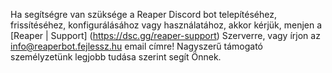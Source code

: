Ha segítségre van szüksége a Reaper Discord bot telepítéséhez, frissítéséhez, konfigurálásához vagy használatához, akkor
kérjük, menjen a [Reaper | Support] (https://dsc.gg/reaper-support) Szerverre, vagy írjon az info@reaperbot.fejlessz.hu email címre!
Nagyszerű támogató személyzetünk legjobb tudása szerint segít Önnek.
